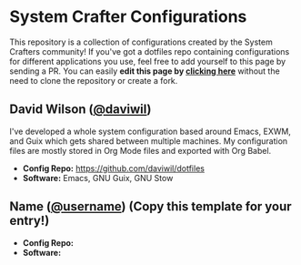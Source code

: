 # System Crafter Configurations

This repository is a collection of configurations created by the System Crafters community!  If you've got a dotfiles repo containing configurations for different applications you use, feel free to add yourself to this page by sending a PR.  You can easily **edit this page by [clicking here](https://github.com/SystemCrafters/crafter-configs/edit/master/README.md)** without the need to clone the repository or create a fork.

## David Wilson ([@daviwil](https://github.com/daviwil))

I've developed a whole system configuration based around Emacs, EXWM, and Guix which gets shared between multiple machines.  My configuration files are mostly stored in Org Mode files and exported with Org Babel.

- **Config Repo:** https://github.com/daviwil/dotfiles
- **Software:** Emacs, GNU Guix, GNU Stow

## Name ([@username](https://github.com/username)) (Copy this template for your entry!)

- **Config Repo:**
- **Software:**

